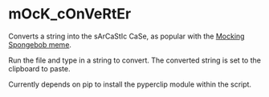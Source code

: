 # mOcK_cOnVeRtEr
Converts a string into the sArCaStIc CaSe, as popular with the [Mocking Spongebob meme](https://knowyourmeme.com/memes/mocking-spongebob).

Run the file and type in a string to convert. The converted string is set to the clipboard to paste.

Currently depends on pip to install the pyperclip module within the script.
